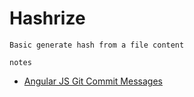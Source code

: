 # Hashrize

`Basic generate hash from a file content`

`notes`
- [Angular JS Git Commit Messages](https://docs.google.com/document/d/1QrDFcIiPjSLDn3EL15IJygNPiHORgU1_OOAqWjiDU5Y/edit#heading=h.8gbcep5xnw19)